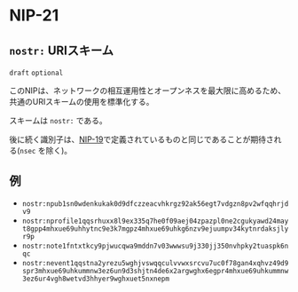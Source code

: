 NIP-21
======

`nostr:` URIスキーム
-------------------

`draft` `optional`

このNIPは、ネットワークの相互運用性とオープンネスを最大限に高めるため、共通のURIスキームの使用を標準化する。

スキームは `nostr:` である。

後に続く識別子は、[NIP-19](https://github.com/nostr-jp/nips-ja/blob/main/19.md)で定義されているものと同じであることが期待される(`nsec` を除く)。

## 例

- `nostr:npub1sn0wdenkukak0d9dfczzeacvhkrgz92ak56egt7vdgzn8pv2wfqqhrjdv9`
- `nostr:nprofile1qqsrhuxx8l9ex335q7he0f09aej04zpazpl0ne2cgukyawd24mayt8gpp4mhxue69uhhytnc9e3k7mgpz4mhxue69uhkg6nzv9ejuumpv34kytnrdaksjlyr9p`
- `nostr:note1fntxtkcy9pjwucqwa9mddn7v03wwwsu9j330jj350nvhpky2tuaspk6nqc`
- `nostr:nevent1qqstna2yrezu5wghjvswqqculvvwxsrcvu7uc0f78gan4xqhvz49d9spr3mhxue69uhkummnw3ez6un9d3shjtn4de6x2argwghx6egpr4mhxue69uhkummnw3ez6ur4vgh8wetvd3hhyer9wghxuet5nxnepm`
